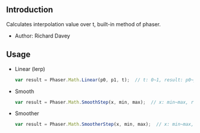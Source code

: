 ## Introduction

Calculates interpolation value over t, built-in method of phaser.

- Author: Richard Davey

## Usage

- Linear (lerp)
    ```javascript
    var result = Phaser.Math.Linear(p0, p1, t);  // t: 0~1, result: p0~p1
    ```    
- Smooth
    ```javascript
    var result = Phaser.Math.SmoothStep(x, min, max);  // x: min~max, result: 0~1
    ```
- Smoother
    ```javascript
    var result = Phaser.Math.SmootherStep(x, min, max);  // x: min~max, result: 0~1
    ```